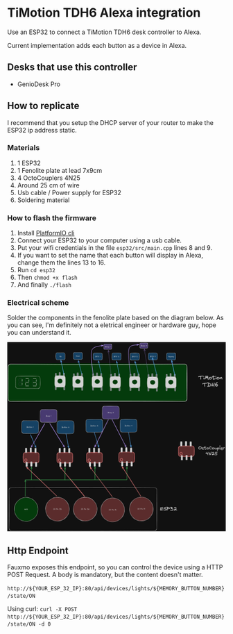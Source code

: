 # TiMotion TDH6 Alexa integration

Use an ESP32 to connect a TiMotion TDH6 desk controller to Alexa.

Current implementation adds each button as a device in Alexa.

## Desks that use this controller

- GenioDesk Pro

## How to replicate

I recommend that you setup the DHCP server of your router to make the ESP32 ip address static.

### Materials

1. 1 ESP32
2. 1 Fenolite plate at lead 7x9cm
3. 4 OctoCouplers 4N25
4. Around 25 cm of wire
5. Usb cable / Power supply for ESP32
6. Soldering material

### How to flash the firmware

1. Install [PlatformIO cli](https://docs.platformio.org/en/stable/core/installation/methods/index.html)
2. Connect your ESP32 to your computer using a usb cable.
3. Put your wifi credentials in the file `esp32/src/main.cpp` lines 8 and 9.
4. If you want to set the name that each button will display in Alexa, change them the lines 13 to 16.
5. Run `cd esp32`
6. Then `chmod +x flash`
7. And finally `./flash`

### Electrical scheme

Solder the components in the fenolite plate based on the diagram below.
As you can see, I'm definitely not a eletrical engineer or hardware guy, hope you can understand it.

![](./Excalidraw.png)

## Http Endpoint

Fauxmo exposes this endpoint, so you can control the device using a HTTP POST Request. A body is mandatory,
but the content doesn't matter.

`http://${YOUR_ESP_32_IP}:80/api/devices/lights/${MEMORY_BUTTON_NUMBER}/state/ON`

Using curl:
`curl -X POST http://${YOUR_ESP_32_IP}:80/api/devices/lights/${MEMORY_BUTTON_NUMBER}/state/ON -d 0`
